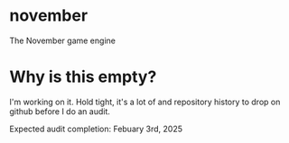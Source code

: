 # november
The November game engine

# Why is this empty?
I'm working on it. Hold tight, it's a lot of and repository history to drop on github before I do an audit.

Expected audit completion: Febuary 3rd, 2025
